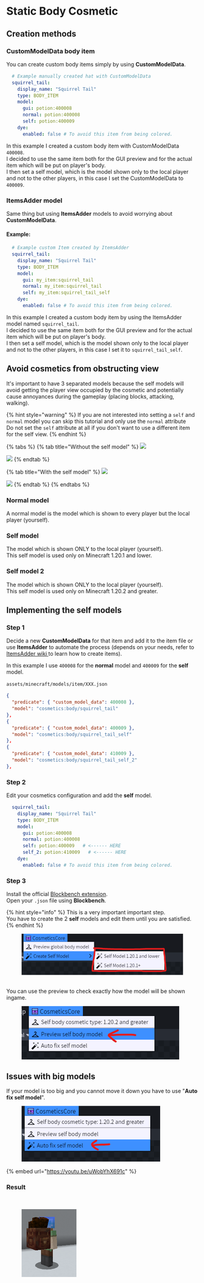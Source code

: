 # Static Body Cosmetic

## Creation methods

### CustomModelData body item

You can create custom body items simply by using **CustomModelData**.

```yaml
  # Example manually created hat with CustomModelData
  squirrel_tail:
    display_name: "Squirrel Tail"
    type: BODY_ITEM
    model:
      gui: potion:400008
      normal: potion:400008
      self: potion:400009
    dye:
      enabled: false # To avoid this item from being colored.
```

In this example I created a custom body item with CustomModelData `400008`.\
I decided to use the same item both for the GUI preview and for the actual item which will be put on player's body.\
I then set a self model, which is the model shown only to the local player and not to the other players, in this case I set the CustomModelData to `400009`.&#x20;

### ItemsAdder model

Same thing but using **ItemsAdder** models to avoid worrying about **CustomModelData**.

#### Example:

```yaml
  # Example custom Item created by ItemsAdder
  squirrel_tail:
    display_name: "Squirrel Tail"
    type: BODY_ITEM
    model:
      gui: my_item:squirrel_tail
      normal: my_item:squirrel_tail
      self: my_item:squirrel_tail_self
    dye:
      enabled: false # To avoid this item from being colored.
```

In this example I created a custom body item by using the ItemsAdder model named `squirrel_tail`.\
I decided to use the same item both for the GUI preview and for the actual item which will be put on player's body.\
I then set a self model, which is the model shown only to the local player and not to the other players, in this case I set it to `squirrel_tail_self`.

## Avoid cosmetics from obstructing view

It's important to have 3 separated models because the self models will avoid getting the player view occupied by the cosmetic and potentially cause annoyances during the gameplay (placing blocks, attacking, walking).

{% hint style="warning" %}
If you are not interested into setting a `self` and `normal` model you can skip this tutorial and only use the `normal` attribute\
Do not set the `self` attribute at all if you don't want to use a different item for the self view.
{% endhint %}

{% tabs %}
{% tab title="Without the self model" %}
![](../../.gitbook/assets/2022-08-17\_17.47.53.png)

![](../../.gitbook/assets/2022-08-17\_17.48.40.png)
{% endtab %}

{% tab title="With the self model" %}
![](../../.gitbook/assets/2022-08-17\_17.48.16.png)

![](../../.gitbook/assets/2022-08-17\_17.48.40.png)
{% endtab %}
{% endtabs %}

### Normal model

A normal model is the model which is shown to every player but the local player (yourself).

### Self model

The model which is shown ONLY to the local player (yourself).\
This self model is used only on Minecraft 1.20.1 and lower.

### Self model 2

The model which is shown ONLY to the local player (yourself).\
This self model is used only on Minecraft 1.20.2 and greater.

## Implementing the self models

### Step 1

Decide a new **CustomModelData** for that item and add it to the item file or use **ItemsAdder** to automate the process (depends on your needs, refer to [ItemsAdder wiki ](https://itemsadder.devs.beer/)to learn how to create items).

In this example I use `400008` for the **normal** model and `400009` for the **self** model.

`assets/minecraft/models/item/XXX.json`

```json
{
  "predicate": { "custom_model_data": 400008 },
  "model": "cosmetics:body/squirrel_tail"
},
{
  "predicate": { "custom_model_data": 400009 },
  "model": "cosmetics:body/squirrel_tail_self"
},
{
  "predicate": { "custom_model_data": 410009 },
  "model": "cosmetics:body/squirrel_tail_self_2"
},
```

### Step 2

Edit your cosmetics configuration and add the **self** model.

```yaml
  squirrel_tail:
    display_name: "Squirrel Tail"
    type: BODY_ITEM
    model:
      gui: potion:400008
      normal: potion:400008
      self: potion:400009   # <------ HERE
      self_2: potion:410009   # <------ HERE
    dye:
      enabled: false # To avoid this item from being colored.
```

### Step 3

Install the official [Blockbench extension](https://cosmeticscore.devs.beer/files-editor).\
Open your `.json` file using **Blockbench**.

{% hint style="info" %}
This is a very important important step. \
You have to create the 2 **self** models and edit them until you are satisfied.
{% endhint %}

<figure><img src="../../.gitbook/assets/image (2) (1).png" alt=""><figcaption></figcaption></figure>

\
You can use the preview to check exactly how the model will be shown ingame.

<figure><img src="../../.gitbook/assets/image (4).png" alt=""><figcaption></figcaption></figure>

## Issues with big models

If your model is too big and you cannot move it down you have to use "**Auto fix self model**".

<figure><img src="../../.gitbook/assets/image (1) (1).png" alt=""><figcaption></figcaption></figure>

{% embed url="https://youtu.be/uWobYhX691c" %}

### Result

<div>

<figure><img src="../../.gitbook/assets/image (1) (3).png" alt=""><figcaption></figcaption></figure>

 

<figure><img src="../../.gitbook/assets/image (2) (2).png" alt=""><figcaption></figcaption></figure>

</div>
